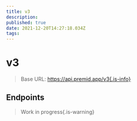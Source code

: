 ```yaml
---
title: v3
description:
published: true
date: 2021-12-20T14:27:18.034Z
tags:
---
```


# v3

> Base URL: https://api.premid.app/v3{.is-info}


## Endpoints
> Work in progress{.is-warning}
